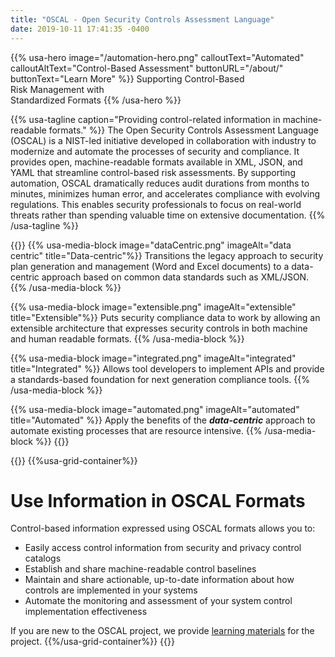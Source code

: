 ```yaml
---
title: "OSCAL - Open Security Controls Assessment Language"
date: 2019-10-11 17:41:35 -0400
---
```

{{% usa-hero image="/automation-hero.png" calloutText="Automated" calloutAltText="Control-Based Assessment" buttonURL="/about/" buttonText="Learn More" %}}
Supporting Control-Based<br/>
Risk Management with<br/>
Standardized Formats
{{% /usa-hero %}}

{{% usa-tagline caption="Providing control-related information in machine-readable formats." %}}
The Open Security Controls Assessment Language (OSCAL) is a NIST-led initiative developed in collaboration with industry to modernize and automate the processes of security and compliance. It provides open, machine-readable formats available in XML, JSON, and YAML that streamline control-based risk assessments. By supporting automation, OSCAL dramatically reduces audit durations from months to minutes, minimizes human error, and accelerates compliance with evolving regulations. This enables security professionals to focus on real-world threats rather than spending valuable time on extensive documentation.
{{% /usa-tagline %}}

{{<usa-graphic-list>}}
  {{% usa-media-block image="dataCentric.png" imageAlt="data centric" title="Data-centric"%}}
Transitions the legacy approach to security plan generation and management (Word and Excel documents) to a data-centric approach based on common data standards such as XML/JSON.
  {{% /usa-media-block %}}

  {{% usa-media-block image="extensible.png" imageAlt="extensible" title="Extensible"%}}
Puts security compliance data to work by allowing an extensible architecture that expresses security controls in both machine and human readable formats.
  {{% /usa-media-block %}}

  {{% usa-media-block image="integrated.png" imageAlt="integrated" title="Integrated" %}}
Allows tool developers to implement APIs and provide a standards-based foundation for next generation compliance tools.
  {{% /usa-media-block %}}

  {{% usa-media-block image="automated.png" imageAlt="automated" title="Automated" %}}
Apply the benefits of the ***data-centric*** approach to automate existing processes that are resource intensive.
  {{% /usa-media-block %}}
{{</usa-graphic-list>}}

{{<usa-section>}}
{{%usa-grid-container%}}

# Use Information in OSCAL Formats

Control-based information expressed using OSCAL formats allows you to:

- Easily access control information from security and privacy control catalogs
- Establish and share machine-readable control baselines
- Maintain and share actionable, up-to-date information about how controls are implemented in your systems
- Automate the monitoring and assessment of your system control implementation effectiveness

If you are new to the OSCAL project, we provide [learning materials](learn/) for the project.
{{%/usa-grid-container%}}
{{</usa-section>}}
